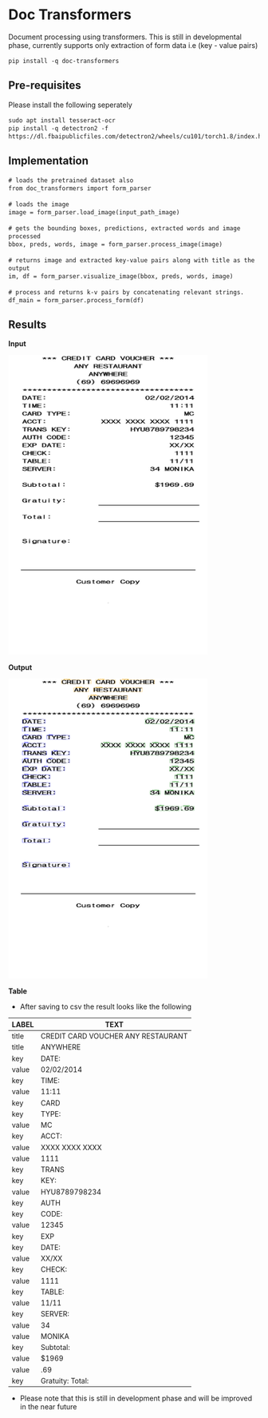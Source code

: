 # Doc Transformers
Document processing using transformers. This is still in developmental phase, currently supports only extraction of form data i.e (key - value pairs)

```
pip install -q doc-transformers
```

## Pre-requisites

Please install the following seperately
```
sudo apt install tesseract-ocr
pip install -q detectron2 -f https://dl.fbaipublicfiles.com/detectron2/wheels/cu101/torch1.8/index.html
```

## Implementation

```
# loads the pretrained dataset also 
from doc_transformers import form_parser

# loads the image
image = form_parser.load_image(input_path_image)

# gets the bounding boxes, predictions, extracted words and image processed
bbox, preds, words, image = form_parser.process_image(image)

# returns image and extracted key-value pairs along with title as the output
im, df = form_parser.visualize_image(bbox, preds, words, image)

# process and returns k-v pairs by concatenating relevant strings.
df_main = form_parser.process_form(df)
```

## Results

**Input**

<img src="/bill7.png" width="400" height="600">

**Output**

<img src="/output.png" width="400" height="600">

**Table**

- After saving to csv the result looks like the following

| LABEL | TEXT                               |
| ----- | ---------------------------------- |
| title | CREDIT CARD VOUCHER ANY RESTAURANT |
| title | ANYWHERE                           |
| key   | DATE:                              |
| value | 02/02/2014                         |
| key   | TIME:                              |
| value | 11:11                              |
| key   | CARD                               |
| key   | TYPE:                              |
| value | MC                                 |
| key   | ACCT:                              |
| value | XXXX XXXX XXXX                     |
| value | 1111                               |
| key   | TRANS                              |
| key   | KEY:                               |
| value | HYU8789798234                      |
| key   | AUTH                               |
| key   | CODE:                              |
| value | 12345                              |
| key   | EXP                                |
| key   | DATE:                              |
| value | XX/XX                              |
| key   | CHECK:                             |
| value | 1111                               |
| key   | TABLE:                             |
| value | 11/11                              |
| key   | SERVER:                            |
| value | 34                                 |
| value | MONIKA                             |
| key   | Subtotal:                          |
| value | $1969                              |
| value | .69                                |
| key   | Gratuity: Total:                   |


- Please note that this is still in development phase and will be improved in the near future
